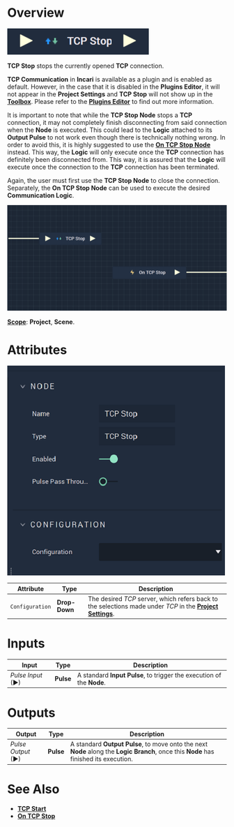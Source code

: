 # Overview

![The TCP Stop Node.](../../../.gitbook/assets/tcpstop.png)

**TCP Stop** stops the currently opened **TCP** connection.

**TCP Communication** in **Incari** is available as a plugin and is enabled as default. However, in the case that it is disabled in the **Plugins Editor**, it will not appear in the **Project Settings** and **TCP Stop** will not show up in the [**Toolbox**](../../overview.md). Please refer to the [**Plugins Editor**](../../../modules/plugins/communication/tcpconnectionsmanager.md) to find out more information.

It is important to note that while the **TCP Stop Node** stops a **TCP** connection, it may not completely finish disconnecting from said connection when the **Node** is executed. This could lead to the **Logic** attached to its **Output Pulse** 
to not work even though there is technically nothing wrong. In order to avoid this, it is highly suggested to use 
the [**On TCP Stop Node**](events/ontcpstop.md) instead. This way, the **Logic** will only execute once the **TCP** connection has definitely been disconnected from. This way, it is assured that the **Logic** will execute once the connection to the **TCP** connection has been terminated.

Again, the user must first use the **TCP Stop Node** to close the connection. Separately, the **On TCP Stop Node** can be used to execute the desired **Communication Logic**.  

![TCP Stop and On TCP Stop Configuration.](../../../.gitbook/assets/tcpstopvsontcpstop.png)

[**Scope**](../../overview.md#scopes): **Project**, **Scene**.

# Attributes

![The TCP Stop Node Attributes.](../../../.gitbook/assets/tcpstopatts.png)

|Attribute|Type|Description|
|---|---|---|
|`Configuration`|**Drop-Down**|The desired _TCP_ server, which refers back to the selections made under *TCP* in the [**Project Settings**](../../../modules/project-settings/tcp-connection.md).| 

# Inputs

|Input|Type|Description|
|---|---|---|
|*Pulse Input* (►)|**Pulse**|A standard **Input Pulse**, to trigger the execution of the **Node**.|

# Outputs

|Output|Type|Description|
|---|---|---|
|*Pulse Output* (►)|**Pulse**|A standard **Output Pulse**, to move onto the next **Node** along the **Logic Branch**, once this **Node** has finished its execution.|

# See Also

* [**TCP Start**](tcpstart.md)
* [**On TCP Stop**](events/ontcpstop.md)
